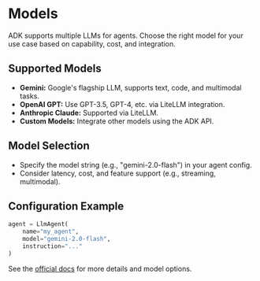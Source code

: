 # Models

ADK supports multiple LLMs for agents. Choose the right model for your use case based on capability, cost, and integration.

## Supported Models
- **Gemini:** Google's flagship LLM, supports text, code, and multimodal tasks.
- **OpenAI GPT:** Use GPT-3.5, GPT-4, etc. via LiteLLM integration.
- **Anthropic Claude:** Supported via LiteLLM.
- **Custom Models:** Integrate other models using the ADK API.

## Model Selection
- Specify the model string (e.g., "gemini-2.0-flash") in your agent config.
- Consider latency, cost, and feature support (e.g., streaming, multimodal).

## Configuration Example
```python
agent = LlmAgent(
    name="my_agent",
    model="gemini-2.0-flash",
    instruction="..."
)
```

See the [official docs](https://google.github.io/adk-docs/agents/models/) for more details and model options. 